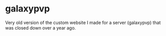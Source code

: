 # galaxypvp
Very old version of the custom website I made for a server (galaxypvp) that was closed down over a year ago.
